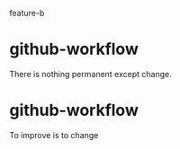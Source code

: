  feature-b
# github-workflow
There is nothing permanent except change.
# github-workflow
To improve is to change
